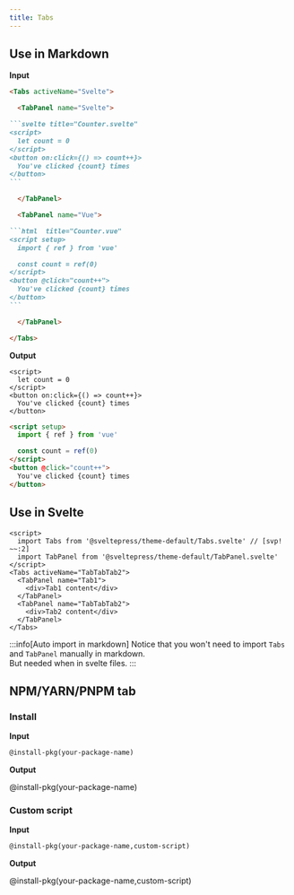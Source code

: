```yaml
---
title: Tabs
---
```


## Use in Markdown

**Input**

````md
<Tabs activeName="Svelte">

  <TabPanel name="Svelte">

```svelte title="Counter.svelte"
<script>
  let count = 0
</script>
<button on:click={() => count++}>
  You've clicked {count} times
</button>
```

  </TabPanel>

  <TabPanel name="Vue">

```html  title="Counter.vue"
<script setup>
  import { ref } from 'vue'

  const count = ref(0)
</script>
<button @click="count++">
  You've clicked {count} times
</button>
```

  </TabPanel>

</Tabs>
````

**Output**

<Tabs activeName="Svelte">

  <TabPanel name="Svelte">

```svelte title="Counter.svelte"
<script>
  let count = 0
</script>
<button on:click={() => count++}>
  You've clicked {count} times
</button>
```

  </TabPanel>

  <TabPanel name="Vue">

```html  title="Counter.vue"
<script setup>
  import { ref } from 'vue'

  const count = ref(0)
</script>
<button @click="count++">
  You've clicked {count} times
</button>
```

  </TabPanel>

</Tabs>

## Use in Svelte

```svelte live
<script>
  import Tabs from '@sveltepress/theme-default/Tabs.svelte' // [svp! ~~:2]
  import TabPanel from '@sveltepress/theme-default/TabPanel.svelte'
</script>
<Tabs activeName="TabTabTab2">
  <TabPanel name="Tab1">
    <div>Tab1 content</div>
  </TabPanel>
  <TabPanel name="TabTabTab2">
    <div>Tab2 content</div>
  </TabPanel>
</Tabs>
```

:::info[Auto import in markdown]
Notice that you won't need to import `Tabs` and `TabPanel` manually in markdown.  
But needed when in svelte files.
:::

## NPM/YARN/PNPM tab

### Install

**Input**

```md
@install-pkg(your-package-name)
```

**Output**

@install-pkg(your-package-name)

### Custom script

**Input**

```md
@install-pkg(your-package-name,custom-script)
```

**Output**

@install-pkg(your-package-name,custom-script)

